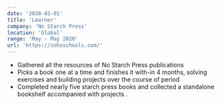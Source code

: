 ```yaml
---
date: '2020-03-01'
title: 'Learner'
company: 'No Starch Press'
location: 'Global'
range: 'May - May 2020'
url: 'https://zohoschools.com/'
---
```


- Gathered all the resources of No Starch Press publications
- Picks a book one at a time and finishes it with-in 4 months, solving exercises and building projects over the course of period
- Completed nearly five starch press books and collected a standalone bookshelf accompanied with projects .
